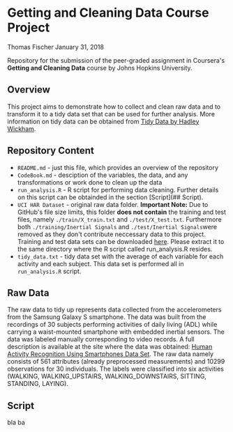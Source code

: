 Getting and Cleaning Data Course Project
===========

Thomas Fischer
January 31, 2018

Repository for the submission of the peer-graded assignment in Coursera's **Getting and Cleaning Data** course by Johns Hopkins University.

## Overview
This project aims to demonstrate how to collect and clean raw data and to transform it to a tidy data set that can be used for further analysis. More information on tidy data can be obtained from [Tidy Data by Hadley Wickham](http://vita.had.co.nz/papers/tidy-data.pdf).

## Repository Content
* `README.md` - just this file, which provides an overview of the repository
* `CodeBook.md` - desciption of the variables, the data, and any transformations or work done to clean up the data 
* `run_analysis.R` - R script for performing data cleaning. Further details on this script can be obtainded in the section [Script](## Script).
* `UCI HAR Dataset` - original raw data folder. **Important Note:** Due to GitHub's file size limits, this folder **does not contain** the training and test files, namely `./train/X_train.txt` and `./test/X_test.txt`. Furthermore both `./training/Inertial Signals` and `./test/Inertial Signals`were removed as they don't contribute neccessary data to this project. Training and test data sets can be downloaded [here](https://d396qusza40orc.cloudfront.net/getdata%2Fprojectfiles%2FUCI%20HAR%20Dataset.zip). Please extract it to the same directory where the R script called run_analysis.R resides.
* `tidy_data.txt` - tidy data set with the average of each variable for each activity and each subject. This data set is performed all in `run_analysis.R` script.

## Raw Data
The raw data to tidy up represents data collected from the accelerometers from the Samsung Galaxy S smartphone. The data was built from the recordings of 30 subjects performing activities of daily living (ADL) while carrying a waist-mounted smartphone with embedded inertial sensors. The data was labeled manually corresponding to video records.
A full description is available at the site where the data was obtained: [Human Activity Recognition Using Smartphones Data Set](http://archive.ics.uci.edu/ml/datasets/Human+Activity+Recognition+Using+Smartphones). 
The raw data namely consists of 561 attributes (already preprocessed measurements) and 10299 observations for 30 individuals.
The labels were classified into six activities (WALKING, WALKING_UPSTAIRS, WALKING_DOWNSTAIRS, SITTING, STANDING, LAYING).

## Script
bla ba